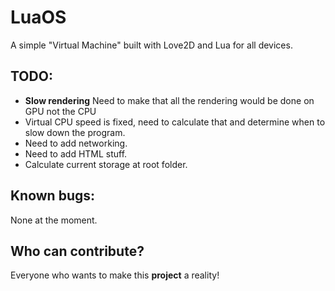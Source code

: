 # LuaOS
A simple "Virtual Machine" built with Love2D and Lua for all devices.

## TODO:
* **Slow rendering**  Need to make that all the rendering would be done on GPU not the CPU
* Virtual CPU speed is fixed, need to calculate that and determine when to slow down the program.
* Need to add networking.
* Need to add HTML stuff.
* Calculate current storage at root folder.

## Known bugs:
None at the moment.

## Who can contribute?
Everyone who wants to make this **project** a reality!
